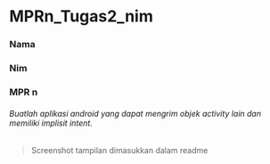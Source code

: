 # MPRn_Tugas2_nim
### Nama
### Nim
### MPR n


###### Buatlah aplikasi android yang dapat mengrim objek activity lain dan memiliki implisit intent.
> Screenshot tampilan dimasukkan dalam readme